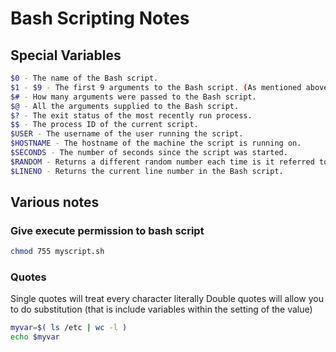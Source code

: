 # Bash Scripting Notes

## Special Variables
```bash
$0 - The name of the Bash script.
$1 - $9 - The first 9 arguments to the Bash script. (As mentioned above.)
$# - How many arguments were passed to the Bash script.
$@ - All the arguments supplied to the Bash script.
$? - The exit status of the most recently run process.
$$ - The process ID of the current script.
$USER - The username of the user running the script.
$HOSTNAME - The hostname of the machine the script is running on.
$SECONDS - The number of seconds since the script was started.
$RANDOM - Returns a different random number each time is it referred to.
$LINENO - Returns the current line number in the Bash script.
```

## Various notes
### Give execute permission to bash script
```bash
chmod 755 myscript.sh
```

### Quotes
Single quotes will treat every character literally
Double quotes will allow you to do substitution (that is include variables within the setting of the value)

```bash
myvar=$( ls /etc | wc -l )
echo $myvar
```